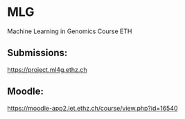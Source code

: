 # MLG
Machine Learning in Genomics Course ETH

## Submissions: 
https://project.ml4g.ethz.ch

## Moodle: 
https://moodle-app2.let.ethz.ch/course/view.php?id=16540
